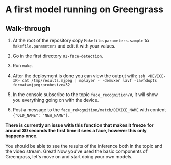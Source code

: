# A first model running on Greengrass

## Walk-through

1. At the root of the repository copy `Makefile.parameters.sample` to `Makefile.parameters` and edit it with your values.

1. Go in the first directory `01-face-detection`.

1. Run `make`.

1. After the deployment is done you can view the output with: `ssh <DEVICE-IP> cat /tmp/results.mjpeg | mplayer - -demuxer lavf -lavfdopts format=mjpeg:probesize=32`

1. In the console subscribe to the topic `face_recognition/#`, it will show you everything going on with the device.

1. Post a message to the `face_rekognition/match/DEVICE_NAME` with content `{"OLD_NAME": "NEW_NAME"}`.

**There is currently an issue with this function that makes it freeze for around 30 seconds the first time it sees a face, however this only happens once.**

You should be able to see the results of the inference both in the topic and the video stream. Great! Now you've used the basic components of Greengrass, let's move on and start doing your own models.